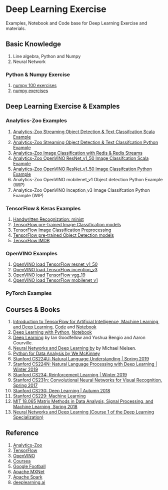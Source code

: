 # Deep Learning Exercise

Examples, Notebook and Code base for Deep Learning Exercise and materials.

## Basic Knowledge

1. Line algebra, Python and Numpy
2. Neural Network

### Python & Numpy Exercise

1. [numpy 100 exercises](https://github.com/rougier/numpy-100)
2. [numpy exercises](https://github.com/Kyubyong/numpy_exercises)

## Deep Learning Exercise & Examples

### Analytics-Zoo Examples

1. [Analytics-Zoo Streaming Object Detection & Text Classifcation Scala Example](https://github.com/intel-analytics/analytics-zoo/tree/master/zoo/src/main/scala/com/intel/analytics/zoo/examples/streaming)
2. [Analytics-Zoo Streaming Object Detection & Text Classifcation Python Example](https://github.com/intel-analytics/analytics-zoo/tree/master/pyzoo/zoo/examples/streaming)
3. [Analytics-Zoo Image Classification with Redis & Redis Streams](https://github.com/qiyuangong/image_classification_redis)
4. [Analytics-Zoo OpenVINO ResNet_v1_50 Image Classifcation Scala Example](https://github.com/intel-analytics/analytics-zoo/tree/master/zoo/src/main/scala/com/intel/analytics/zoo/examples/vnni/openvino)
5. [Analytics-Zoo OpenVINO ResNet_v1_50 Image Classifcation Python Example](https://github.com/intel-analytics/analytics-zoo/tree/master/pyzoo/zoo/examples/vnni/openvino)
6. Analytics-Zoo OpenVINO mobilenet_v1 Object detection Python Example (WIP)
7. Analytics-Zoo OpenVINO Inception_v3 Image Classifcation Python Example (WIP)

### TensorFlow & Keras Examples

1. [Handwritten Recognization: minist](https://github.com/qiyuangong/Deep_Learning_Exercise/tree/master/jupyter_notebook/tensorflow/image_classification/mnist)
2. [TensorFlow pre-trained Image Classification models](https://github.com/tensorflow/models/tree/master/research/slim)
3. [TensorFlow Image Classification Preprocessing](https://github.com/tensorflow/models/blob/master/research/slim/preprocessing/preprocessing_factory.py#L47)
4. [TensorFlow pre-trained Object Detection models](https://github.com/tensorflow/models/tree/master/research/object_detection)
5. [TensorFlow IMDB](https://github.com/qiyuangong/Deep_Learning_Exercise/blob/master/jupyter_notebook/tensorflow/tutorials/imdb.ipynb)

### OpenVINO Examples

1. [OpenVINO load TensorFlow resnet_v1_50](https://github.com/qiyuangong/Deep_Learning_Exercise/blob/master/document/OpenVINO%20Resnet_v1_50.md)
2. [OpenVINO load TensorFlow inception_v3](https://github.com/qiyuangong/Deep_Learning_Exercise/blob/master/document/OpenVINO%20Inception_v3.md)
3. [OpenVINO load TensorFlow vgg_19](https://github.com/qiyuangong/Deep_Learning_Exercise/blob/master/document/OpenVINO%20VGG_19.md)
4. [OpenVINO load TensorFlow mobilenet_v1](https://github.com/qiyuangong/Deep_Learning_Exercise/blob/master/document/OpenVINO%20Mobilenet_v1_224.md)

### PyTorch Examples

## Courses & Books

1. [Introduction to TensorFlow for Artificial Intelligence, Machine Learning, and Deep Learning](https://www.coursera.org/learn/introduction-tensorflow), [Code](https://github.com/qiyuangong/Deep_Learning_Exercise/tree/master/python/tensorflow/introduction-tensorflow) and [Notebook](https://github.com/qiyuangong/Deep_Learning_Exercise/tree/master/jupyter_notebook/tensorflow/introduction-tensorflow)
2. [Deep Learning with Python](https://github.com/fchollet/deep-learning-with-python-notebooks), [Notebook](https://github.com/qiyuangong/Deep_Learning_Exercise/tree/master/jupyter_notebook/tensorflow/deep-learning-with-python-notebooks)
3. [Deep Learning](https://www.deeplearningbook.org/) by Ian Goodfellow and Yoshua Bengio and Aaron Courville.
4. [Neural Networks and Deep Learning by](http://neuralnetworksanddeeplearning.com/) by Michael Nielsen.
5. [Python for Data Analysis by We McKinney](https://www.oreilly.com/library/view/python-for-data/9781491957653/)
6. [Stanford CS224U: Natural Language Understanding | Spring 2019](https://www.youtube.com/watch?v=tZ_Jrc_nRJY&list=PLoROMvodv4rObpMCir6rNNUlFAn56Js20)
7. [Stanford CS224N: Natural Language Processing with Deep Learning | Winter 2019](https://www.youtube.com/watch?v=8rXD5-xhemo&list=PLoROMvodv4rOhcuXMZkNm7j3fVwBBY42z)
8. [Stanford CS234: Reinforcement Learning | Winter 2019](https://www.youtube.com/watch?v=FgzM3zpZ55o&list=PLoROMvodv4rOSOPzutgyCTapiGlY2Nd8u)
9. [Stanford CS231n: Convolutional Neural Networks for Visual Recognition, Spring 2017](https://www.youtube.com/watch?v=vT1JzLTH4G4&list=PLC1qU-LWwrF64f4QKQT-Vg5Wr4qEE1Zxk)
10. [Stanford CS230: Deep Learning | Autumn 2018](https://www.youtube.com/watch?v=PySo_6S4ZAg&list=PLoROMvodv4rOABXSygHTsbvUz4G_YQhOb)
11. [Stanford CS229: Machine Learning](https://www.youtube.com/watch?v=UzxYlbK2c7E&list=PLEBC422EC5973B4D8)
12. [MIT 18.065 Matrix Methods in Data Analysis, Signal Processing, and Machine Learning, Spring 2018](https://www.youtube.com/watch?v=Cx5Z-OslNWE&list=PLUl4u3cNGP63oMNUHXqIUcrkS2PivhN3k)
13. [Neural Networks and Deep Learning (Course 1 of the Deep Learning Specialization)](https://www.youtube.com/playlist?list=PLkDaE6sCZn6Ec-XTbcX1uRg2_u4xOEky0)

## Reference

1. [Analytics-Zoo](https://github.com/intel-analytics/analytics-zoo)
2. [TensorFlow](https://www.tensorflow.org/)
3. [OpenVINO](https://software.intel.com/en-us/openvino-toolkit)
4. [Coursea](https://www.coursera.org)
5. [Google Football](https://github.com/google-research/football)
6. [Apache MXNet](https://mxnet.apache.org/)
7. [Apache Spark](https://spark.apache.org/)
8. [deeplearning.ai](https://www.deeplearning.ai/)
